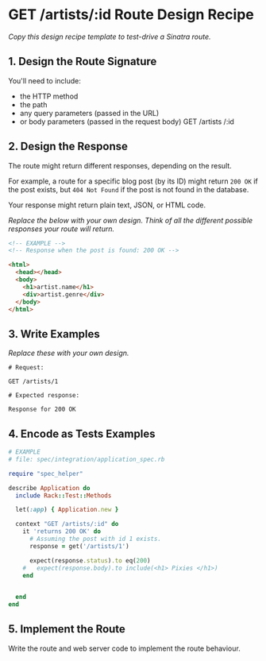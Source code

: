 # GET /artists/:id Route Design Recipe

_Copy this design recipe template to test-drive a Sinatra route._

## 1. Design the Route Signature

You'll need to include:
  * the HTTP method
  * the path
  * any query parameters (passed in the URL)
  * or body parameters (passed in the request body)
GET
/artists
/:id
## 2. Design the Response

The route might return different responses, depending on the result.

For example, a route for a specific blog post (by its ID) might return `200 OK` if the post exists, but `404 Not Found` if the post is not found in the database.

Your response might return plain text, JSON, or HTML code. 

_Replace the below with your own design. Think of all the different possible responses your route will return._

```html
<!-- EXAMPLE -->
<!-- Response when the post is found: 200 OK -->

<html>
  <head></head>
  <body>
    <h1>artist.name</h1>
    <div>artist.genre</div>
  </body>
</html>
```



## 3. Write Examples

_Replace these with your own design._

```
# Request:

GET /artists/1

# Expected response:

Response for 200 OK
```



## 4. Encode as Tests Examples

```ruby
# EXAMPLE
# file: spec/integration/application_spec.rb

require "spec_helper"

describe Application do
  include Rack::Test::Methods

  let(:app) { Application.new }

  context "GET /artists/:id" do
    it 'returns 200 OK' do
      # Assuming the post with id 1 exists.
      response = get('/artists/1')

      expect(response.status).to eq(200)
    #   expect(response.body).to include(<h1> Pixies </h1>)
    end

    
  end
end
```

## 5. Implement the Route

Write the route and web server code to implement the route behaviour.
